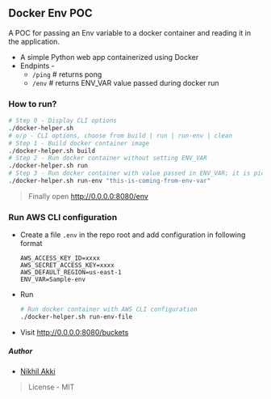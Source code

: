 <!--
 Copyright (c) 2023 Nikhil Akki

 This software is released under the MIT License.
 https://opensource.org/licenses/MIT
-->

## Docker Env POC

A POC for passing an Env variable to a docker container and reading it in the application.

- A simple Python web app containerized using Docker
- Endpints -
  - `/ping` # returns pong
  - `/env` # returns ENV_VAR value passed during docker run

### How to run?

```bash
# Step 0 - Display CLI options
./docker-helper.sh
# o/p - CLI options, choose from build | run | run-env | clean
# Step 1 - Build docker container image
./docker-helper.sh build
# Step 2 - Run docker container without setting ENV_VAR
./docker-helper.sh run
# Step 3 - Run docker container with value passed in ENV_VAR; it is picked up from 2nd arg (value in "")
./docker-helper.sh run-env "this-is-coming-from-env-var"
```

> Finally open http://0.0.0.0:8080/env

### Run AWS CLI configuration

- Create a file `.env` in the repo root and add configuration in following format
  ```
  AWS_ACCESS_KEY_ID=xxxx
  AWS_SECRET_ACCESS_KEY=xxxx
  AWS_DEFAULT_REGION=us-east-1
  ENV_VAR=Sample-env
  ```
- Run
  ```bash
  # Run docker container with AWS CLI configuration
  ./docker-helper.sh run-env-file
  ```
- Visit http://0.0.0.0:8080/buckets

##### Author

- [Nikhil Akki](nikhilakki.in)

> License - MIT
